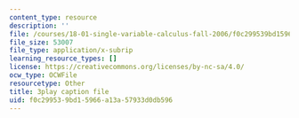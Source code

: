 ```yaml
---
content_type: resource
description: ''
file: /courses/18-01-single-variable-calculus-fall-2006/f0c299539bd15966a13a57933d0db596_CXKoCMVqM9s.vtt
file_size: 53007
file_type: application/x-subrip
learning_resource_types: []
license: https://creativecommons.org/licenses/by-nc-sa/4.0/
ocw_type: OCWFile
resourcetype: Other
title: 3play caption file
uid: f0c29953-9bd1-5966-a13a-57933d0db596
---
```

